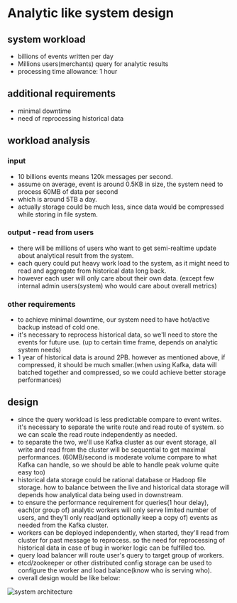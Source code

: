 # Analytic like system design

## system workload

* billions of events written per day
* Millions users(merchants) query for analytic results
* processing time allowance: 1 hour

## additional requirements

* minimal downtime
* need of reprocessing historical data

## workload analysis

### input
* 10 billions events means 120k messages per second.
* assume on average, event is around 0.5KB in size, the system need to process 60MB of data per second
* which is around 5TB a day. 
* actually storage could be much less, since data would be compressed while storing in file system.

### output - read from users

* there will be millions of users who want to get semi-realtime update about analytical result from the system.
* each query could put heavy work load to the system, as it might need to read and aggregate from historical data long back.
* however each user will only care about their own data. (except few internal admin users(system) who would care about overall metrics)

### other requirements

* to achieve minimal downtime, our system need to have hot/active backup instead of cold one.
* it's necessary to reprocess historical data, so we'll need to store the events for future use. (up to certain time frame, depends on analytic system needs)
* 1 year of historical data is around 2PB. however as mentioned above, if compressed, it should be much smaller.(when using Kafka, data will batched together and compressed, so we could achieve better storage performances)

## design

* since the query workload is less predictable compare to event writes. it's necessary to separate the write route and read route of system. so we can scale the read route independently as needed.
* to separate the two, we'll use Kafka cluster as our event storage, all write and read from the cluster will be sequential to get maximal performances. (60MB/second is moderate volume compare to what Kafka can handle, so we should be able to handle peak volume quite easy too)
* historical data storage could be rational database or Hadoop file storage. how to balance between the live and historical data storage will depends how analytical data being used in downstream.
* to ensure the performance requirement for queries(1 hour delay), each(or group of) analytic workers will only serve limited number of users, and they'll only read(and optionally keep a copy of) events as needed from the Kafka cluster. 
* workers can be deployed independently, when started, they'll read from cluster for past message to reprocess. so the need for reprocessing of historical data in case of bug in worker logic can be fulfilled too.
* query load balancer will route user's query to target group of workers. 
* etcd/zookeeper or other distributed config storage can be used to configure the worker and load balance(know who is serving who).
* overall design would be like below:

![system architecture](../design.png)

